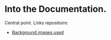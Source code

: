 # Into the Documentation.

Central point. Links repositoire:


  - [Background images used](https://github.com/DuendeInexistente/ITP/blob/master/Images)